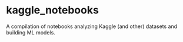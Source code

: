 # kaggle_notebooks
A compilation of notebooks analyzing Kaggle (and other) datasets and building ML models.

